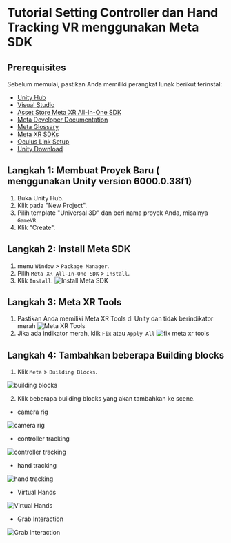 # Tutorial Setting Controller dan Hand Tracking VR menggunakan Meta SDK

## Prerequisites

Sebelum memulai, pastikan Anda memiliki perangkat lunak berikut terinstal:

- [Unity Hub](https://unity.com/download)
- [Visual Studio](https://visualstudio.microsoft.com/) 
- [Asset Store Meta XR All-In-One SDK](https://assetstore.unity.com/search#q=meta%20xr%20all-in-one%20sdk)
- [Meta Developer Documentation ](https://developer.oculus.com/document...)
- [Meta Glossary](https://developer.oculus.com/document...)
- [Meta XR SDKs](https://developer.oculus.com/document...)
- [Oculus Link Setup](https://www.meta.com/help/quest/artic...)
- [Unity Download](https://unity.com/download)


## Langkah 1: Membuat Proyek Baru ( menggunakan Unity version 6000.0.38f1)

1. Buka Unity Hub.
2. Klik pada "New Project".
3. Pilih template "Universal 3D" dan beri nama proyek Anda, misalnya `GameVR`.
4. Klik "Create".

## Langkah 2: Install Meta SDK

1. menu `Window` > `Package Manager`.
2. Pilih `Meta XR All-In-One SDK` > `Install`.
3. Klik `Install`.
![Install Meta SDK](img/image1.png)

## Langkah 3: Meta XR Tools

1. Pastikan Anda memiliki Meta XR Tools di Unity dan tidak berindikator merah
![Meta XR Tools](img/image2.png)
2. Jika ada indikator merah, klik `Fix` atau `Apply All`
![fix meta xr tools](img/image3.png)

## Langkah 4: Tambahkan beberapa Building blocks

1. Klik `Meta` > `Building Blocks`.

![building blocks](img/image4.png)

2. Klik beberapa building blocks yang akan tambahkan ke scene.
-   camera rig

![camera rig](img/image5.png)

-   controller tracking

![controller tracking](img/image6.png)

-   hand tracking

![hand tracking](img/image7.png)

-   Virtual Hands

![Virtual Hands](img/image8.png)

-   Grab Interaction

![Grab Interaction](img/image9.png)

